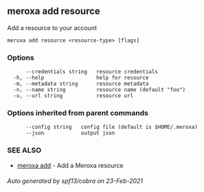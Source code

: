 ## meroxa add resource

Add a resource to your account

```
meroxa add resource <resource-type> [flags]
```

### Options

```
      --credentials string   resource credentials
  -h, --help                 help for resource
  -m, --metadata string      resource metadata
  -n, --name string          resource name (default "foo")
  -u, --url string           resource url
```

### Options inherited from parent commands

```
      --config string   config file (default is $HOME/.meroxa)
      --json            output json
```

### SEE ALSO

* [meroxa add](meroxa_add.md)	 - Add a Meroxa resource

###### Auto generated by spf13/cobra on 23-Feb-2021
